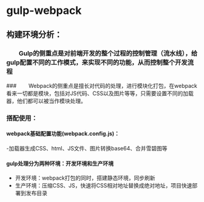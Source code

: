 # gulp-webpack

## 构建环境分析：

### 　　Gulp的侧重点是对前端开发的整个过程的控制管理（流水线），给gulp配置不同的工作模式，来实现不同的功能，从而控制整个开发流程

###　　 Webpack的侧重点是擅长对代码的处理，进行模块化打包，在webpack看来一切都是模块，包括对JS代码、CSS以及图片等等，只需要设置不同的加载器，他们都可以被当作模块处理。


### 搭配使用：
####     webpack基础配置功能(webpack.config.js)：
-加载器生成CSS、html、JS文件、图片转换base64、合并雪碧图等

####     gulp处理分为两种环境：开发环境和生产环境
- 开发环境：webpack打包的同时，搭建静态环境，同步刷新
- 生产环境：压缩CSS、JS，快速将CSS相对地址替换成绝对地址，项目快速部署到发布目录
